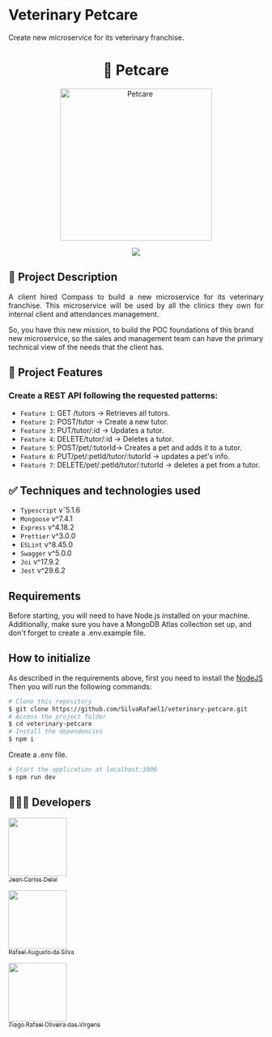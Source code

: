 # Veterinary Petcare
Create new microservice for its veterinary franchise. 

<h1 align="center"> 🐾 Petcare </h1>

<p align="center">
  <img width="300" alt="Petcare" src="https://github.com/tegerafael/veterinary/assets/37108878/f767ed11-2458-4bac-bd97-15d67053c5b3">
</p>

<p align="center">
  <img src="http://img.shields.io/static/v1?label=STATUS&message=EM%20DESENVOLVIMENTO&color=GREEN&style=for-the-badge"/>
</p>

## 📄 Project Description
<p align="justify">
A client hired Compass to build a new microservice for its veterinary franchise. This microservice will be used by all the clinics they own for internal client and attendances management.

So, you have this new mission, to build the POC foundations of this brand new microservice, so the sales and management team can have the primary technical view of the needs that the client has.
</p>

## :hammer: Project Features
### Create a REST API following the requested patterns:

- `Feature 1`: GET /tutors -> Retrieves all tutors.
- `Feature 2`: POST/tutor -> Create a new tutor.
- `Feature 3`: PUT/tutor/:id -> Updates a tutor.
- `Feature 4`: DELETE/tutor/:id -> Deletes a tutor.
- `Feature 5`: POST/pet/:tutorId-> Creates a pet and adds it to a tutor.
- `Feature 6`: PUT/pet/:petId/tutor/:tutorId -> updates a pet's info.
- `Feature 7`: DELETE/pet/:petId/tutor/:tutorId -> deletes a pet from a tutor.

## ✅ Techniques and technologies used

- ``Typescript`` vˆ5.1.6
- ``Mongoose`` v^7.4.1 
- ``Express`` v^4.18.2
- ``Prettier`` v^3.0.0
- ``ESLint`` v^8.45.0
- ``Swagger`` v^5.0.0
- ``Joi`` v^17.9.2
- ``Jest`` v^29.6.2

## Requirements

Before starting, you will need to have Node.js installed on your machine. Additionally, make sure you have a MongoDB Atlas collection set up, and don't forget to create a .env.example file.

## How to initialize

As described in the requirements above, first you need to install the [NodeJS](https://nodejs.org/en/)
<br/>
Then you will run the following commands:

```bash
# Clone this repository
$ git clone https://github.com/SilvaRafael1/veterinary-petcare.git
# Access the project folder
$ cd veterinary-petcare
# Install the dependencies
$ npm i
```

Create a .env file.

```bash
# Start the application at localhost:3000
$ npm run dev
```

## 👨🏻‍💻 Developers

[<img src="https://avatars.githubusercontent.com/u/112594276?v=4" width=115><br><sub>Jean Carlos Delai</sub>](https://github.com/JeanCarlosDelai)

[<img src="https://avatars.githubusercontent.com/u/104951242?v=4" width=115><br><sub>Rafael Augusto da Silva</sub>](https://github.com/SilvaRafael1)

[<img src="https://avatars.githubusercontent.com/u/37108878?v=4" width=115><br><sub>Tiago Rafael Oliveira das Virgens</sub>](https://github.com/tegerafael)
